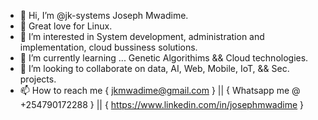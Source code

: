 - 👋 Hi, I’m @jk-systems Joseph Mwadime.
- 💞️ Great love for Linux.
- 👀 I’m interested in System development, administration and implementation, cloud bussiness solutions.
- 🌱 I’m currently learning ... Genetic Algorithims && Cloud technologies.
- 💞️ I’m looking to collaborate on data, AI, Web, Mobile, IoT, && Sec. projects.
- 📫 How to reach me { jkmwadime@gmail.com } || { Whatsapp me @ +254790172288 } || { https://www.linkedin.com/in/josephmwadime }

<!---
jk-systems/jk-systems is a ✨ special ✨ repository because its `README.md` (this file) appears on your GitHub profile.
You can click the Preview link to take a look at your changes.
--->
